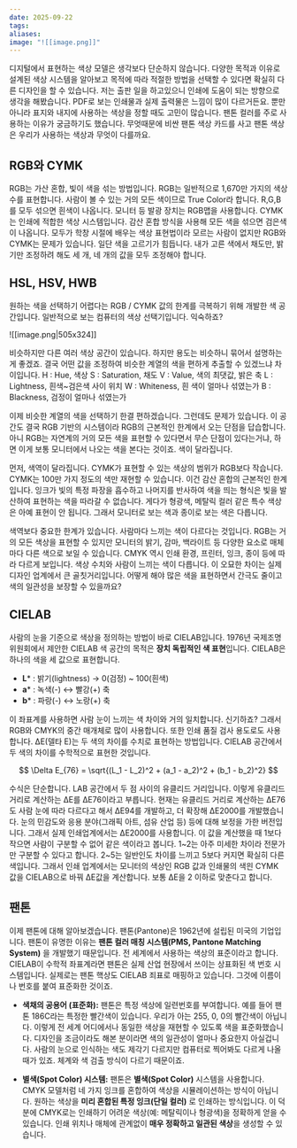```yaml
---
date: 2025-09-22
tags:
aliases:
image: "![[image.png]]"
---
```

디지털에서 표현하는 색상 모델은 생각보다 단순하지 않습니다. 다양한 목적과 이유로 설계된 색상 시스템을 알아보고 목적에 따라 적절한 방법을 선택할 수 있다면 확실히 다른 디자인을 할 수 있습니다. 저는 출판 일을 하고있으니 인쇄에 도움이 되는 방향으로 생각을 해봤습니다. PDF로 보는 인쇄물과 실제 출력물은 느낌이 많이 다르거든요. 뿐만아니라 표지와 내지에 사용하는 색상을 정할 때도 고민이 많습니다. 팬톤 컬러를 주로 사용하는 이유가 궁금하기도 했습니다. 무엇때문에 비싼 팬톤 색상 카드를 사고 팬톤 색상은 우리가 사용하는 색상과 무엇이 다를까요. 

## RGB와 CYMK

RGB는 가산 혼합, 빛이 색을 섞는 방법입니다. RGB는 일반적으로 1,670만 가지의 색상 수를 표현합니다. 사람이 볼 수 있는 거의 모든 색이므로 True Color라 합니다. R,G,B를 모두 섞으면 흰색이 나옵니다. 모니터 등 발광 장치는 RGB맵을 사용합니다. CYMK는 인쇄에 적합한 색상 시스템입니다. 감산 혼합 방식을 사용해 모든 색을 섞으면 검은색이 나옵니다. 모두가 학창 시절에 배우는 색상 표현법이라 모르는 사람이 없지만 RGB와 CYMK는 문제가 있습니다. 일단 색을 고르기가 힘듭니다. 내가 고른 색에서 채도만, 밝기만 조정하려 해도 세 개, 네 개의 값을 모두 조정해야 합니다. 

## HSL, HSV, HWB

원하는 색을 선택하기 어렵다는 RGB / CYMK 값의 한계를 극복하기 위해 개발한 색 공간입니다. 일반적으로 보는 컴퓨터의 색상 선택기입니다. 익숙하죠? 

![[image.png|505x324]]


비슷하지만 다른 여러 색상 공간이 있습니다. 하지만 용도는 비슷하니 묶어서 설명하는게 좋겠죠. 결국 어떤 값을 조정하여 비슷한 계열의 색을 편하게 추출할 수 있겠느냐 차이입니다. 
H :  Hue, 색상
S : Saturation, 채도
V : Value, 색의 최댓값, 밝은 축
L : Lightness, 흰색~검은색 사이 위치
W : Whiteness, 흰 색이 얼마나 섞였는가
B : Blackness, 검정이 얼마나 섞였는가

이제 비슷한 계열의 색을 선택하기 한결 편하겠습니다. 그런데도 문제가 있습니다. 이 공간도 결국 RGB 기반의 시스템이라 RGB의 근본적인 한계에서 오는 단점을 답습합니다. 아니 RGB는 자연계의 거의 모든 색을 표현할 수 있다면서 무슨 단점이 있다는거냐, 하면 이게 보통 모니터에서 나오는 색을 본다는 것이죠. 색이 달라집니다. 

먼저, 색역이 달라집니다. CYMK가 표현할 수 있는 색상의 범위가 RGB보다 작습니다.  CYMK는 100만 가지 정도의 색만 재현할 수 있습니다. 이건 감산 혼합의 근본적인 한계입니다. 잉크가 빛의 특정 파장을 흡수하고 나머지를 반사하여 색을 띄는 형식은 빛을 발산하여 표현하는 색을 따라갈 수 없습니다. 게다가 형광색, 메탈릭 컬러 같은 특수 색상은 아예 표현이 안 됩니다. 그래서 모니터로 보는 색과 종이로 보는 색은 다릅니다. 

색역보다 중요한 한계가 있습니다. 사람마다 느끼는 색이 다르다는 것입니다. RGB는 거의 모든 색상을 표현할 수 있지만 모니터의 밝기, 감마, 백라이트 등 다양한 요소로 매체마다 다른 색으로 보일 수 있습니다. CMYK 역시 인쇄 환경, 프린터, 잉크, 종이 등에 따라 다르게 보입니다. 색상 수치와 사람이 느끼는 색이 다릅니다. 이 오묘한 차이는 실제 디자인 업계에서 큰 골칫거리입니다. 어떻게 해야 많은 색을 표현하면서 간극도 줄이고 색의 일관성을 보장할 수 있을까요?

## CIELAB

사람의 눈을 기준으로 색상을 정의하는 방법이 바로 CIELAB입니다. 1976년 국제조명위원회에서 제안한 CIELAB 색 공간의 목적은 **장치 독립적인 색 표현**입니다. CIELAB은 하나의 색을 세 값으로 표현합니다. 

- **L*** : 밝기(lightness) → 0(검정) ~ 100(흰색)
- **a*** : 녹색(-) ↔ 빨강(+) 축
- **b*** : 파랑(-) ↔ 노랑(+) 축

이 좌표계를 사용하면 사람 눈이 느끼는 색 차이와 거의 일치합니다. 신기하죠? 그래서 RGB와 CMYK의 중간 매개체로 많이 사용합니다. 또한 인쇄 품질 검사 용도로도 사용합니다. ΔE(델타 E)는 두 색의 차이를 수치로 표현하는 방법입니다. CIELAB 공간에서 두 색의 차이를 수학적으로 표현한 것입니다. 

$$ \Delta E_{76} = \sqrt{(L_1 - L_2)^2 + (a_1 - a_2)^2 + (b_1 - b_2)^2} $$

수식은 단순합니다. LAB 공간에서 두 점 사이의 유클리드 거리입니다. 이렇게 유클리드 거리로 계산하는 ΔE를 ΔE76이라고 부릅니다. 현재는 유클리드 거리로 계산하는 ΔE76도 사람 눈에 따라 다르다고 해서 ΔE94를 개발하고, 더 확장해 ΔE2000를 개발했습니다. 눈의 민감도와 응용 분야(그래픽 아트, 섬유 산업 등) 등에 대해 보정을 가한 버전입니다. 그래서 실제 인쇄업계에서는 ΔE2000를 사용합니다. 이 값을 계산했을 때 1보다 작으면 사람이 구분할 수 없어 같은 색이라고 봅니다. 1~2는 아주 미세한 차이라 전문가만 구분할 수 있다고 합니다. 2~5는 일반인도 차이를 느끼고 5보다 커지면 확실히 다른 색입니다. 그래서 인쇄 업계에서는 모니터의 색상인 RGB 값과 인쇄물의 색읜 CYMK 값을 CIELAB으로 바꿔 ΔE값을 계산합니다. 보통 ΔE을 2 이하로 맞춘다고 합니다. 

## 팬톤

이제 팬톤에 대해 알아보겠습니다. 팬톤(Pantone)은 1962년에 설립된 미국의 기업입니다. 팬톤이 유명한 이유는 **팬톤 컬러 매칭 시스템(PMS, Pantone Matching System)** 을 개발했기 때문입니다. 전 세계에서 사용하는 색상의 표준이라고 합니다. CIELAB이 수학적 좌표계라면 팬톤은 실제 산업 현장에서 쓰이는 상표화된 색 번호 시스템입니다. 실제로는 팬톤 핵상도 CIELAB 죄표로 매핑하고 있습니다. 그것에 이름이나 번호를 붙여 표준화한 것이죠. 

- **색채의 공용어 (표준화):** 팬톤은 특정 색상에 일련번호를 부여합니다. 예를 들어 팬톤 186C라는 특정한 빨간색이 있습니다. 우리가 아는 255, 0, 0의 빨간색이 아닙니다. 이렇게 전 세계 어디에서나 동일한 색상을 재현할 수 있도록 색을 표준화했습니다. 디자인을 조금이라도 해본 분이라면 색의 일관성이 얼마나 중요한지 아실겁니다. 사람의 눈으로 인식하는 색도 제각기 다르지만 컴퓨터로 찍어봐도 다르게 나올 때가 있죠. 체계와 색 검출 방식이 다르기 때문이죠.

- **별색(Spot Color) 시스템:** 팬톤은 **별색(Spot Color)** 시스템을 사용합니다. CMYK 모델처럼 네 가지 잉크를 혼합하여 색상을 시뮬레이션하는 방식이 아닙니다. 원하는 색상을 **미리 혼합된 특정 잉크(단일 컬러)** 로 인쇄하는 방식입니다. 이 덕분에 CMYK로는 인쇄하기 어려운 색상(예: 메탈릭이나 형광색)을 정확하게 얻을 수 있습니다. 인쇄 위치나 매체에 관계없이 **매우 정확하고 일관된 색상**을 생성할 수 있습니다.
